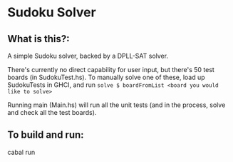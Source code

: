 # Sudoku Solver

## What is this?:
A simple Sudoku solver, backed by a DPLL-SAT solver.

There's currently no direct capability for user input, but there's 50 test boards (in SudokuTest.hs). 
To manually solve one of these, load up SudokuTests in GHCI, and run `solve $ boardFromList <board you would like to solve>`

Running main (Main.hs) will run all the unit tests (and in the process, solve and check all the test boards).

## To build and run:
cabal run
